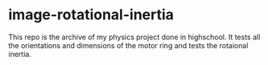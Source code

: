 # image-rotational-inertia
This repo is the archive of my physics project done in highschool. It tests all the orientations and dimensions of the motor ring and tests the rotaional inertia.
